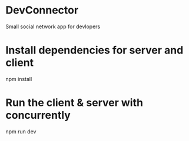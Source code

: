 # DevConnector

Small social network app for devlopers

# Install dependencies for server and client

npm install

# Run the client & server with concurrently

npm run dev
